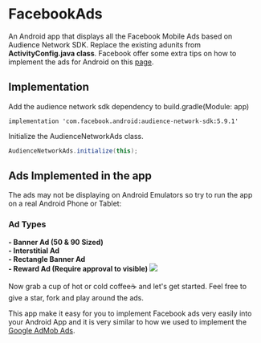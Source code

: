 # FacebookAds
An Android app that displays all the Facebook Mobile Ads based on Audience Network SDK. Replace the existing adunits from <b>ActivityConfig.java class</b>. Facebook offer some extra tips on how to implement the ads for Android on this [page](https://developers.facebook.com/docs/audience-network/sdk-integration-tips-on-android/).

## Implementation
Add the audience network sdk dependency to build.gradle(Module: app)
```
implementation 'com.facebook.android:audience-network-sdk:5.9.1'
```


Initialize the AudienceNetworkAds class.
```groovy
AudienceNetworkAds.initialize(this);
```
        

## Ads Implemented in the app
The ads may not be displaying on Android Emulators so try to run the app on a real Android Phone or Tablet:
<h3>Ad Types</h3>
<b>- Banner Ad (50 & 90 Sized)
<br>- Interstitial Ad
<br>- Rectangle Banner Ad
<br>- Reward Ad (Require approval to visible)</b>
<img src="/screenshots/fb_ads_repo_promo.webp">

<br>
<br>
Now grab a cup of hot or cold coffee☕ and let's get started. Feel free to give a star, fork and play around the ads.

This app make it easy for you to implement Facebook ads very easily into your Android App and it is very similar to how we used to  implement the [Google AdMob Ads](https://developers.google.com/admob/android/quick-start/ "Yoo my boi click to open this page").
